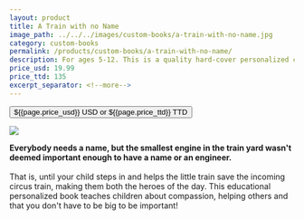 ```yaml
---
layout: product
title: A Train with no Name
image_path: ../../../images/custom-books/a-train-with-no-name.jpg
category: custom-books
permalink: /products/custom-books/a-train-with-no-name/
description: For ages 5-12. This is a quality hard-cover personalized children's book. Washable hard covers. Fully illustrated color pages. 32 pages.
price_usd: 19.99
price_ttd: 135
excerpt_separator: <!--more-->
---
```


<button class="bg-blue-500 hover:bg-blue-700 text-white font-bold my-2 py-2 px-4 rounded w-full snipcart-add-item" 
data-item-id="a-train-with-no-name" 
data-item-price="{{page.price_usd}}"
data-item-url="https://www.karenix.com/shop"
data-item-description="{{ page.description }}"
data-item-image="{{page.image_path}}"
data-item-name="{{page.title}}"
data-item-custom1-name="State"
data-item-custom10-name="Age (optional)"
data-item-custom11-name="First Name"
data-item-custom12-name="Last Name"
data-item-custom13-name="Middle Name (optional)"
data-item-custom14-name="Use Nickname (optional)"
data-item-custom15-name="Hometown"
data-item-custom16-name="Friends"
data-item-custom17-name="Dedication (with love from)"
data-item-custom18-name="Book From (Mom & Dad)"
data-item-custom19-name="Date of Gift"
data-item-custom20-name="Gender"
data-item-custom20-options="Please select|Boy|Girl">
${{page.price_usd}} USD or ${{page.price_ttd}} TTD
</button>

<!--more-->

<div class="flex flex-wrap">
  <div class="w-64 p-4 h-auto">
    <a data-fancybox="gallery" href="{{ page.image_path }}"><img src="{{ page.image_path }}"></a>
  </div>
  <div class="sm:flex-1">
    <p class="p-4 text-gray-700">
      <strong>
        Everybody needs a name, but the smallest engine in the train yard wasn't deemed important enough to have a name or an engineer.
      </strong>
      <br><br>
      That is, until your child steps in and helps the little train save the incoming circus train, making them both the heroes of the day. This educational personalized book teaches children about compassion, helping others and that you don't have to be big to be important!
    </p>
  </div>
</div>
